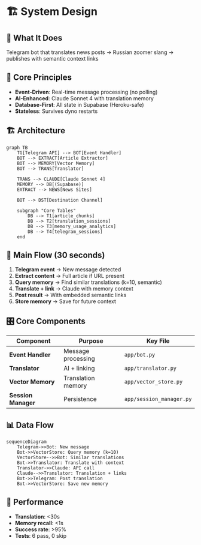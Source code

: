 # 🏗️ System Design

## 🎯 What It Does
Telegram bot that translates news posts → Russian zoomer slang → publishes with semantic context links

## 🧠 Core Principles
- **Event-Driven**: Real-time message processing (no polling)
- **AI-Enhanced**: Claude Sonnet 4 with translation memory
- **Database-First**: All state in Supabase (Heroku-safe)
- **Stateless**: Survives dyno restarts

## 🏗️ Architecture

```mermaid
graph TB
    TG[Telegram API] --> BOT[Event Handler]
    BOT --> EXTRACT[Article Extractor]
    BOT --> MEMORY[Vector Memory]
    BOT --> TRANS[Translator]
    
    TRANS --> CLAUDE[Claude Sonnet 4]
    MEMORY --> DB[(Supabase)]
    EXTRACT --> NEWS[News Sites]
    
    BOT --> DST[Destination Channel]
    
    subgraph "Core Tables"
        DB --> T1[article_chunks]
        DB --> T2[translation_sessions] 
        DB --> T3[memory_usage_analytics]
        DB --> T4[telegram_sessions]
    end
```

## 🔄 Main Flow (30 seconds)
1. **Telegram event** → New message detected
2. **Extract content** → Full article if URL present  
3. **Query memory** → Find similar translations (k=10, semantic)
4. **Translate + link** → Claude with memory context  
5. **Post result** → With embedded semantic links
6. **Store memory** → Save for future context

## 🎛️ Core Components
| Component | Purpose | Key File |
|-----------|---------|----------|
| **Event Handler** | Message processing | `app/bot.py` |
| **Translator** | AI + linking | `app/translator.py` |
| **Vector Memory** | Translation memory | `app/vector_store.py` |
| **Session Manager** | Persistence | `app/session_manager.py` |

## 📊 Data Flow

```mermaid
sequenceDiagram
    Telegram->>Bot: New message
    Bot->>VectorStore: Query memory (k=10)
    VectorStore-->>Bot: Similar translations
    Bot->>Translator: Translate with context
    Translator->>Claude: API call
    Claude-->>Translator: Translation + links
    Bot->>Telegram: Post translation
    Bot->>VectorStore: Save new memory
```

## 🎯 Performance
- **Translation**: <30s
- **Memory recall**: <1s  
- **Success rate**: >95%
- **Tests**: 6 pass, 0 skip 